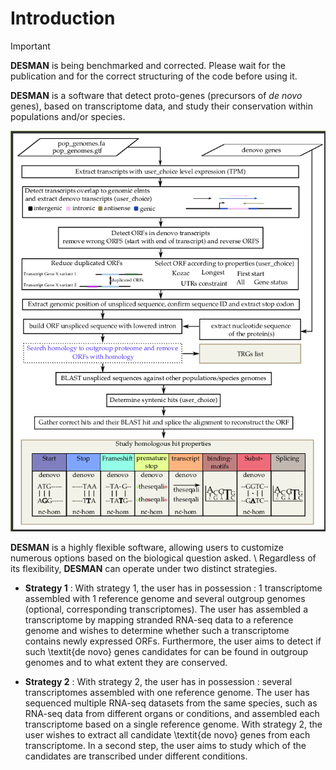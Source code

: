 # Introduction
> [!IMPORTANT]
**DESMAN** is being benchmarked and corrected. Please wait for the publication and for the correct structuring of the code before using it.  

**DESMAN** is a software that detect proto-genes (precursors of _de novo_ genes), based on transcriptome data, and study their conservation within populations and/or species.

![Flowchart](flowchart.png)

**DESMAN** is a highly flexible software, allowing users to customize numerous options based on the biological question asked. \\
Regardless of its flexibility, **DESMAN** can operate under two distinct strategies.

- **Strategy 1** : With strategy 1, the user has in possession : 1 transcriptome assembled with 1 reference genome and several outgroup genomes (optional, corresponding transcriptomes). The user has assembled a transcriptome by mapping stranded RNA-seq data to a reference genome and wishes to determine whether such a transcriptome contains newly expressed ORFs. Furthermore, the user aims to detect if such \textit{de novo} genes candidates for can be found in outgroup genomes and to what extent they are conserved.

- **Strategy 2** : With strategy 2, the user has in possession : several transcriptomes assembled with one reference genome. The user has sequenced multiple RNA-seq datasets from the same species, such as RNA-seq data from different organs or conditions, and assembled each transcriptome based on a single reference genome. With strategy 2, the user wishes to extract all candidate \textit{de novo} genes from each transcriptome. In a second step, the user aims to study which of the candidates are transcribed under different conditions.
